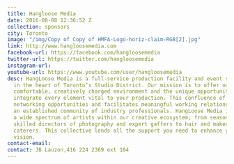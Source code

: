 ```yaml
---
title: Hangloose Media
date: 2016-08-08 12:36:52 Z
collection: sponsors
city: Toronto
image: "/img/Copy of Copy of HMFA-Logo-horiz-claim-RGB[2].jpg"
link: http://www.hangloosemedia.com
facebook-url: https://facebook.com/hangloosemedia
twitter-url: https://twitter.com/hangloosemedia
instagram-url: 
youtube-url: https://www.youtube.com/user/hangloosemedia
desc: HangLoose Media is a full-service production facility and event space located
  in the heart of Toronto’s Studio District. Our mission is to offer our clients a
  comfortable, creatively charged environment and the unique opportunity to seamlessly
  integrate every element vital to your production. This confluence of energy catalyses
  networking opportunities and facilitates meaningful working relationships within
  an established community of industry professionals. HangLoose Media incorporates
  a wide spectrum of artists within our creative ecosystem; from seasoned editors,
  skilled directors of photography and expert gaffers to hair and makeup artists and
  caterers. This collective lends all the support you need to enhance your creative
  vision.
contact-email: 
contact: JB Lauzon,416 224 2369 ext 104
---
```


